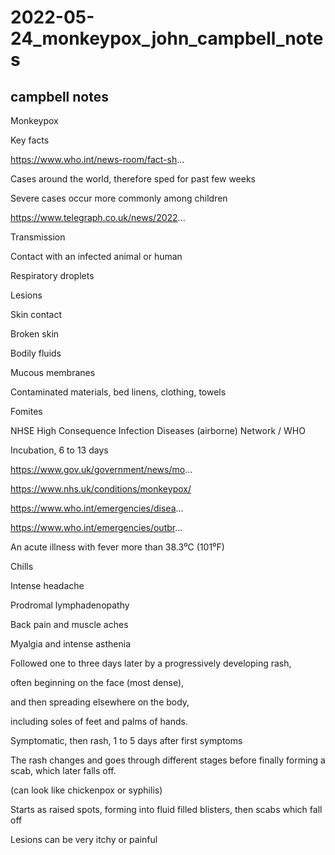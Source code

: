 # 2022-05-24_monkeypox_john_campbell_notes
## campbell notes
Monkeypox

Key facts

https://www.who.int/news-room/fact-sh...

Cases around the world, therefore sped for past few weeks

Severe cases occur more commonly among children

https://www.telegraph.co.uk/news/2022...

Transmission

Contact with an infected animal or human

Respiratory droplets

Lesions

Skin contact

Broken skin

Bodily fluids

Mucous membranes

Contaminated materials, bed linens, clothing, towels

Fomites

NHSE High Consequence Infection Diseases (airborne) Network / WHO

Incubation, 6 to 13 days

https://www.gov.uk/government/news/mo...

https://www.nhs.uk/conditions/monkeypox/

https://www.who.int/emergencies/disea...

https://www.who.int/emergencies/outbr...

An acute illness with fever more than 38.3⁰C (101⁰F)

Chills

Intense headache

Prodromal lymphadenopathy

Back pain and muscle aches

Myalgia and intense asthenia

Followed one to three days later by a progressively developing rash,

often beginning on the face (most dense),

and then spreading elsewhere on the body, 

including soles of feet and palms of hands. 

Symptomatic, then rash, 1 to 5 days after first symptoms

The rash changes and goes through different stages before finally forming a scab, which later falls off.

(can look like chickenpox or syphilis)

Starts as raised spots, forming into fluid filled blisters, then scabs which fall off

Lesions can be very itchy or painful
